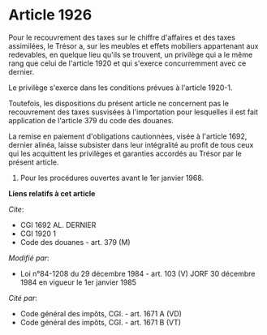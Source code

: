 # Article 1926

Pour le recouvrement des taxes sur le chiffre d'affaires et des taxes assimilées, le Trésor a, sur les meubles et effets
mobiliers appartenant aux redevables, en quelque lieu qu'ils se trouvent, un privilège qui a le même rang que celui de
l'article 1920 et qui s'exerce concurremment avec ce dernier.

Le privilège s'exerce dans les conditions prévues à l'article 1920-1.

Toutefois, les dispositions du présent article ne concernent pas le recouvrement des taxes susvisées à l'importation pour
lesquelles il est fait application de l'article 379 du code des douanes.

La remise en paiement d'obligations cautionnées, visée à l'article 1692, dernier alinéa, laisse subsister dans leur
intégralité au profit de tous ceux qui les acquittent les privilèges et garanties accordés au Trésor par le présent article.

1)  Pour les procédures ouvertes avant le 1er janvier 1968.

**Liens relatifs à cet article**

_Cite_:

  - CGI 1692 AL. DERNIER
  - CGI 1920 1
  - Code des douanes - art. 379 (M)

_Modifié par_:

  - Loi n°84-1208 du 29 décembre 1984 - art. 103 (V) JORF 30 décembre 1984 en vigueur le 1er janvier 1985

_Cité par_:

  - Code général des impôts, CGI. - art. 1671 A (VD)
  - Code général des impôts, CGI. - art. 1671 B (VT)

